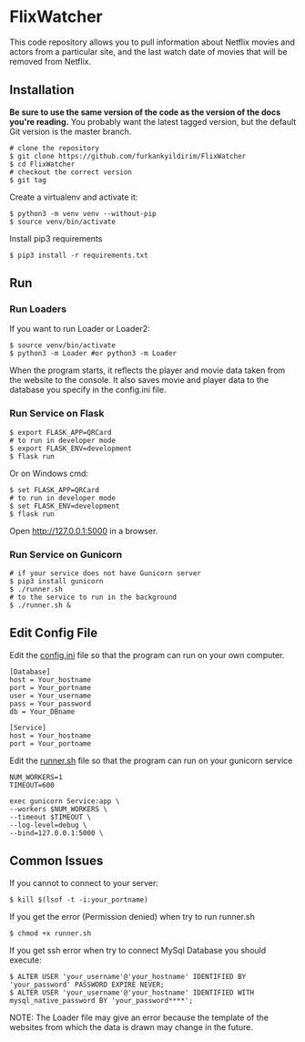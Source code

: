 # FlixWatcher
This code repository allows you to pull information about Netflix movies and actors from a particular site, and the last watch date of movies that will be removed from Netflix.

## Installation

**Be sure to use the same version of the code as the version of the docs you're reading.**
You probably want the latest tagged version, but the default Git version is the master branch.

```shell
# clone the repository
$ git clone https://github.com/furkankyildirim/FlixWatcher
$ cd FlixWatcher
# checkout the correct version
$ git tag
```

Create a virtualenv and activate it:
```shell
$ python3 -m venv venv --without-pip
$ source venv/bin/activate
```

Install pip3 requirements
```shell
$ pip3 install -r requirements.txt
```

## Run
### Run Loaders
If you want to run Loader or Loader2:
```shell
$ source venv/bin/activate
$ python3 -m Loader #or python3 -m Loader
```
When the program starts, it reflects the player and movie data taken from the website to the console. It also saves movie and player data to the database you specify in the config.ini file.

### Run Service on Flask
```shell
$ export FLASK_APP=QRCard 
# to run in developer mode
$ export FLASK_ENV=development
$ flask run
```
Or on Windows cmd:
```shell
$ set FLASK_APP=QRCard
# to run in developer mode
$ set FLASK_ENV=development
$ flask run
```
Open http://127.0.0.1:5000 in a browser.
### Run Service on Gunicorn 

```shell
# if your service does not have Gunicorn server
$ pip3 install gunicorn
$ ./runner.sh
# to the service to run in the background
$ ./runner.sh &
```

## Edit Config File
Edit the [config.ini](https://github.com/furkankyildirim/FlixWatcher/tree/master/config.ini) file so that the program can run on your own computer.
```text
[Database]
host = Your_hostname
port = Your_portname
user = Your_username
pass = Your_password
db = Your_DBname

[Service]
host = Your_hostname
port = Your_portname
```
Edit the [runner.sh](https://github.com/furkankyildirim/FlixWatcher/tree/master/runner.sh) file so that the program can run on your gunicorn service
```text
NUM_WORKERS=1
TIMEOUT=600

exec gunicorn Service:app \
--workers $NUM_WORKERS \
--timeout $TIMEOUT \
--log-level=debug \
--bind=127.0.0.1:5000 \
```

## Common Issues
If you cannot to connect to your server:
```shell
$ kill $(lsof -t -i:your_portname)
```
If you get the error (Permission denied) when try to run runner.sh
```shell
$ chmod +x runner.sh
```
If you get ssh error when try to connect MySql Database
you should execute:
```shell
$ ALTER USER 'your_username'@'your_hostname' IDENTIFIED BY 'your_password' PASSWORD EXPIRE NEVER;
$ ALTER USER 'your_username'@'your_hostname' IDENTIFIED WITH mysql_native_password BY 'your_password****';
```

NOTE: The Loader file may give an error because the template of the websites from which the data is drawn may change in the future.
